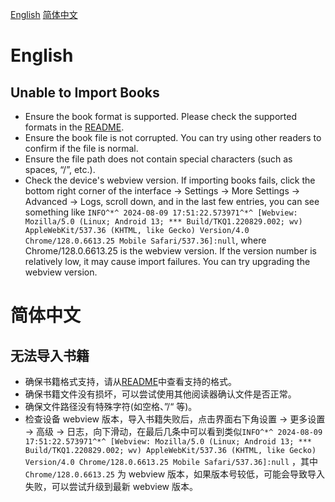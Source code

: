 [English](#English)
[简体中文](#简体中文)

# English
## Unable to Import Books
- Ensure the book format is supported. Please check the supported formats in the [README](../README.md).
- Ensure the book file is not corrupted. You can try using other readers to confirm if the file is normal.
- Ensure the file path does not contain special characters (such as spaces, “/”, etc.).
- Check the device's webview version. If importing books fails, click the bottom right corner of the interface -> Settings -> More Settings -> Advanced -> Logs, scroll down, and in the last few entries, you can see something like `INFO^*^ 2024-08-09 17:51:22.573971^*^ [Webview: Mozilla/5.0 (Linux; Android 13; *** Build/TKQ1.220829.002; wv) AppleWebKit/537.36 (KHTML, like Gecko) Version/4.0 Chrome/128.0.6613.25 Mobile Safari/537.36]:null`, where Chrome/128.0.6613.25 is the webview version. If the version number is relatively low, it may cause import failures. You can try upgrading the webview version.


# 简体中文
## 无法导入书籍

- 确保书籍格式支持，请从[README](../README_zh.md)中查看支持的格式。
- 确保书籍文件没有损坏，可以尝试使用其他阅读器确认文件是否正常。
- 确保文件路径没有特殊字符(如空格、”/“ 等)。
- 检查设备 webview 版本，导入书籍失败后，点击界面右下角设置 -> 更多设置 -> 高级 -> 日志，向下滑动，在最后几条中可以看到类似`INFO^*^ 2024-08-09 17:51:22.573971^*^ [Webview: Mozilla/5.0 (Linux; Android 13; *** Build/TKQ1.220829.002; wv) AppleWebKit/537.36 (KHTML, like Gecko) Version/4.0 Chrome/128.0.6613.25 Mobile Safari/537.36]:null` ，其中`Chrome/128.0.6613.25` 为 webview 版本，如果版本号较低，可能会导致导入失败，可以尝试升级到最新 webview 版本。

